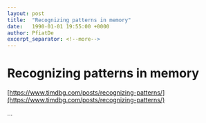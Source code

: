 ```yaml
---
layout: post
title:  "Recognizing patterns in memory"
date:   1990-01-01 19:55:00 +0000
author: PfiatDe
excerpt_separator: <!--more-->
---
```


# Recognizing patterns in memory

[https://www.timdbg.com/posts/recognizing-patterns/](https://www.timdbg.com/posts/recognizing-patterns/)

...
<!--more-->
